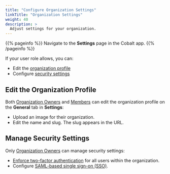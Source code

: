 ```yaml
---
title: "Configure Organization Settings"
linkTitle: "Organization Settings"
weight: 40
description: >
  Adjust settings for your organization.
---
```


{{% pageinfo %}}
Navigate to the **Settings** page in the Cobalt app.
{{% /pageinfo %}}

If your user role allows, you can:

- Edit the [organization profile](#edit-the-organization-profile)
- Configure [security settings](#manage-security-settings)

## Edit the Organization Profile

Both [Organization Owners](/getting-started/glossary/#organization-owner) and [Members](/getting-started/glossary/#organization-member) can edit the organization profile on the **General** tab in **Settings**:

- Upload an image for their organization.
- Edit the name and slug. The slug appears in the URL.

## Manage Security Settings

Only [Organization Owners](/getting-started/glossary/#organization-owner) can manage security settings:

- [Enforce two-factor authentication](/platform-deep-dive/collaboration/organization/organization-settings/enforce-2fa/) for all users within the organization.
- Configure [SAML-based single sign-on (SSO)](/platform-deep-dive/collaboration/organization/organization-settings/saml-sso/).
